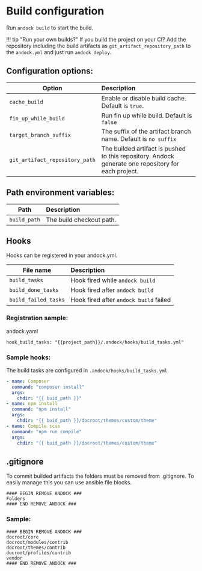 # Build configuration 

Run `andock build` to start the build. 
 
!!! tip "Run your own builds?"
    If you build the project on your CI? Add the repository including the build artifacts as `git_artifact_repository_path` to the `andock.yml` and just run `andock deploy`.

## Configuration options:

| Option                     | Description |
|----------------------------|:------------|
| `cache_build`            | Enable or disable build cache. Default is `true`.
| `fin_up_while_build`            | Run fin up while build. Default is `false`
| `target_branch_suffix`            | The suffix of the artifact branch name. Default is `no suffix`
| `git_artifact_repository_path`            | The builded artifact is pushed to this repository. Andock generate one repository for each project.   
 

## Path environment variables:

| Path                     | Description |
|----------------------------|:------------|
| `build_path`            | The build checkout path.

## Hooks

Hooks can be registered in your andock.yml. 

| File name                  | Description |
|----------------------------|:------------|
| `build_tasks`     | Hook fired while `andock build` |
| `build_done_tasks`     | Hook fired after `andock build`|
| `build_failed_tasks`     | Hook fired after `andock build` failed|

### Registration sample:
andock.yaml
```
hook_build_tasks: "{{project_path}}/.andock/hooks/build_tasks.yml"
```

### Sample hooks:
The build tasks are configured in `.andock/hooks/build_tasks.yml`. 
```yaml
- name: Composer
  command: "composer install"
  args:
    chdir: "{{ buid_path }}"
- name: npm install
  command: "npm install"
  args:
    chdir: "{{ buid_path }}/docroot/themes/custom/theme"
- name: Compile scss
  command: "npm run compile"
  args:
    chdir: "{{ buid_path }}/docroot/themes/custom/theme"
```

## .gitignore
To commit builded artifacts the folders must be removed from .gitignore.
To easily manage this you can use ansible file blocks.
```
#### BEGIN REMOVE ANDOCK ###
Folders  
#### END REMOVE ANDOCK ###
```
### Sample:
```
#### BEGIN REMOVE ANDOCK ###
docroot/core
docroot/modules/contrib
docroot/themes/contrib
docroot/profiles/contrib
vendor
#### END REMOVE ANDOCK ###
```
## 
    
